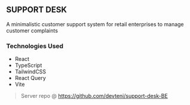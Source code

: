 ## SUPPORT DESK

A minimalistic customer support system for retail enterprises to manage customer complaints

### Technologies Used
- React
- TypeScript
- TailwindCSS
- React Query
- Vite

> Server repo @ https://github.com/devteni/support-desk-BE